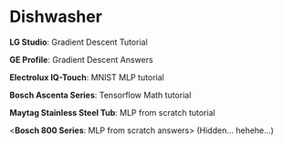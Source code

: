 Dishwasher
====


**LG Studio**: Gradient Descent Tutorial

**GE Profile**: Gradient Descent Answers

**Electrolux IQ-Touch**: MNIST MLP tutorial

**Bosch Ascenta Series**: Tensorflow Math tutorial

**Maytag Stainless Steel Tub**: MLP from scratch tutorial

<**Bosch 800 Series**: MLP from scratch answers> (Hidden... hehehe...)
